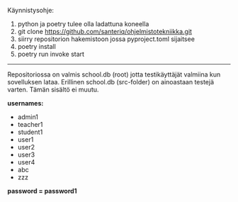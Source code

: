 Käynnistysohje:

1. python ja poetry tulee olla ladattuna koneella
2. git clone https://github.com/santeriq/ohjelmistotekniikka.git
3. siirry repositorion hakemistoon jossa pyproject.toml sijaitsee
4. poetry install
5. poetry run invoke start

------------------------------------

Repositoriossa on valmis school.db (root) jotta testikäyttäjät valmiina kun sovelluksen lataa. Erillinen school.db (src-folder) on ainoastaan testejä varten. Tämän sisältö ei muutu.

**usernames:**
- admin1
- teacher1
- student1
- user1
- user2
- user3
- user4
- abc
- zzz

**password = password1**